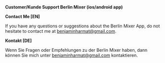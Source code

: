 **Customer/Kunde Support Berlin Mixer (ios/android app)**

**Contact Me [EN]**

If you have any questions or suggestions about the Berlin Mixer App, do not hesitate to contact me at benjaminharmat@gmail.com.

**Kontakt [DE]**

Wenn Sie Fragen oder Empfehlungen zu der Berlin Mixer haben, dann können Sie mich unter benjaminharmat@gmail.com kontaktieren.
